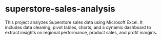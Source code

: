 # superstore-sales-analysis
This project analyzes Superstore sales data using Microsoft Excel. It includes data cleaning, pivot tables, charts, and a dynamic dashboard to extract insights on regional performance, product sales, and profit margins.
